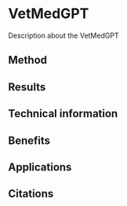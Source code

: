 # VetMedGPT
Description about the VetMedGPT
## Method
## Results
## Technical information
## Benefits
## Applications
## Citations
